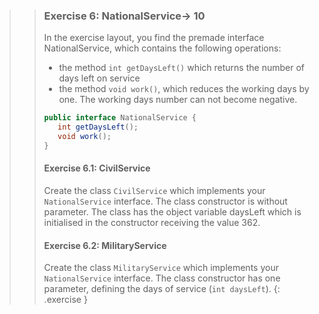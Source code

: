 >> ### Exercise 6: NationalService-> 10
>>
>> In the exercise layout, you find the premade interface NationalService, which contains the following operations:
>>* the method `int getDaysLeft()` which returns the number of days left on service
>>* the method `void work()`, which reduces the working days by one. The working days number can not become negative.
>> ```java
>>public interface NationalService {
>>    int getDaysLeft();
>>    void work();
>>}
>> ```
>> #### Exercise 6.1: CivilService
>>
>>Create the class `CivilService` which implements your `NationalService` interface. The class constructor is without parameter. The class has the object variable daysLeft which is initialised in the constructor receiving the value 362.
>>
>> #### Exercise 6.2: MilitaryService
>> Create the class `MilitaryService` which implements your `NationalService` interface. The class constructor has one parameter, defining the days of service (`int daysLeft`).
>{: .exercise }